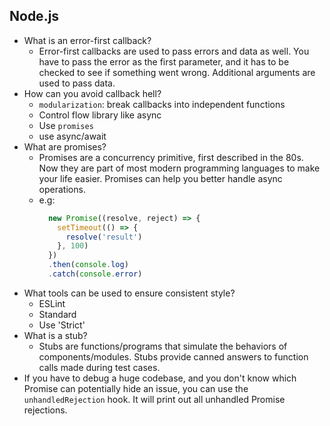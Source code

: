 ## Node.js

* What is an error-first callback?
  * Error-first callbacks are used to pass errors and data as well. You have to pass the error as the first parameter, and it has to be checked to see if something went wrong. Additional arguments are used to pass data.
* How can you avoid callback hell?
  * `modularization`: break callbacks into independent functions
  * Control flow library like async
  * Use `promises`
  * use async/await
* What are promises?
  * Promises are a concurrency primitive, first described in the 80s. Now they are part of most modern programming languages to make your life easier. Promises can help you better handle async operations.
  * e.g:
    ```js
      new Promise((resolve, reject) => {
        setTimeout(() => {
          resolve('result')
        }, 100)
      })
      .then(console.log)
      .catch(console.error)
    ```
* What tools can be used to ensure consistent style?
  * ESLint
  * Standard
  * Use 'Strict'
* What is a stub?
  * Stubs are functions/programs that simulate the behaviors of components/modules. Stubs provide canned answers to function calls made during test cases.
* If you have to debug a huge codebase, and you don't know which Promise can potentially hide an issue, you can use the `unhandledRejection` hook. It will print out all unhandled Promise rejections.